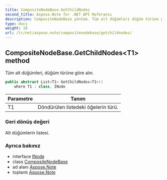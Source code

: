 ```yaml
---
title: CompositeNodeBase.GetChildNodes
second_title: Aspose.Note for .NET API Referansı
description: CompositeNodeBase yöntem. Tüm alt düğümleri düğüm türüne göre alın.
type: docs
weight: 10
url: /tr/net/aspose.note/compositenodebase/getchildnodes/
---
```

## CompositeNodeBase.GetChildNodes&lt;T1&gt; method

Tüm alt düğümleri, düğüm türüne göre alın.

```csharp
public abstract List<T1> GetChildNodes<T1>()
    where T1 : class, INode
```

| Parametre | Tanım |
| --- | --- |
| T1 | Döndürülen listedeki öğelerin türü. |

### Geri dönüş değeri

Alt düğümlerin listesi.

### Ayrıca bakınız

* interface [INode](../../inode/)
* class [CompositeNodeBase](../)
* ad alanı [Aspose.Note](../../compositenodebase/)
* toplantı [Aspose.Note](../../../)


